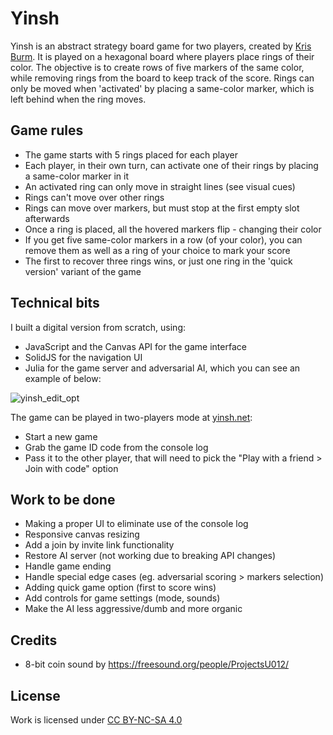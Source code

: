 # Yinsh

Yinsh is an abstract strategy board game for two players, created by [Kris Burm](https://en.wikipedia.org/wiki/Kris_Burm). It is played on a hexagonal board where players place rings of their color. The objective is to create rows of five markers of the same color, while removing rings from the board to keep track of the score. Rings can only be moved when 'activated' by placing a same-color marker, which is left behind when the ring moves. 

## Game rules
- The game starts with 5 rings placed for each player
- Each player, in their own turn, can activate one of their rings by placing a same-color marker in it
- An activated ring can only move in straight lines (see visual cues)
- Rings can't move over other rings
- Rings can move over markers, but must stop at the first empty slot afterwards
- Once a ring is placed, all the hovered markers flip - changing their color
- If you get five same-color markers in a row (of your color), you can remove them as well as a ring of your choice to mark your score
- The first to recover three rings wins, or just one ring in the 'quick version' variant of the game

## Technical bits
I built a digital version from scratch, using:
- JavaScript and the Canvas API for the game interface
- SolidJS for the navigation UI
- Julia for the game server and adversarial AI, which you can see an example of below:


![yinsh_edit_opt](https://github.com/danvinci/yinsh/assets/15657499/20dca6f6-c764-47a3-ac8b-8ababccaefd8)


The game can be played in two-players mode at [yinsh.net](https://yinsh.net/): 
- Start a new game
- Grab the game ID code from the console log
- Pass it to the other player, that will need to pick the "Play with a friend > Join with code" option

## Work to be done
- Making a proper UI to eliminate use of the console log
- Responsive canvas resizing
- Add a join by invite link functionality
- Restore AI server (not working due to breaking API changes)
- Handle game ending
- Handle special edge cases (eg. adversarial scoring > markers selection)
- Adding quick game option (first to score wins)
- Add controls for game settings (mode, sounds)
- Make the AI less aggressive/dumb and more organic

## Credits
- 8-bit coin sound by https://freesound.org/people/ProjectsU012/

## License
Work is licensed under [CC BY-NC-SA 4.0](https://creativecommons.org/licenses/by-nc-sa/4.0/)
